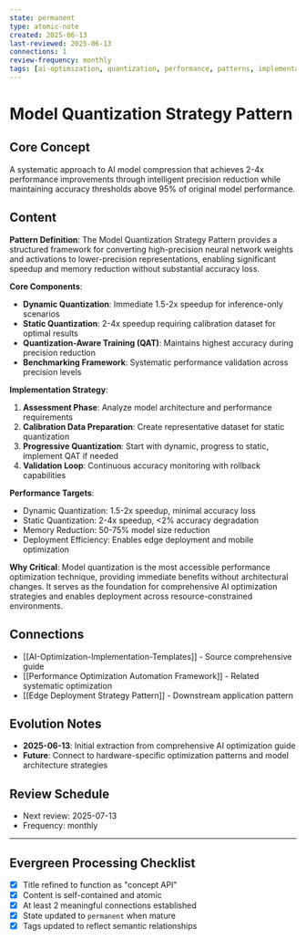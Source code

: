 ```yaml
---
state: permanent
type: atomic-note
created: 2025-06-13
last-reviewed: 2025-06-13
connections: 1
review-frequency: monthly
tags: [ai-optimization, quantization, performance, patterns, implementation]
---
```

# Model Quantization Strategy Pattern

## Core Concept

A systematic approach to AI model compression that achieves 2-4x performance improvements through intelligent precision reduction while maintaining accuracy thresholds above 95% of original model performance.

## Content

**Pattern Definition**: The Model Quantization Strategy Pattern provides a structured framework for converting high-precision neural network weights and activations to lower-precision representations, enabling significant speedup and memory reduction without substantial accuracy loss.

**Core Components**:
- **Dynamic Quantization**: Immediate 1.5-2x speedup for inference-only scenarios
- **Static Quantization**: 2-4x speedup requiring calibration dataset for optimal results  
- **Quantization-Aware Training (QAT)**: Maintains highest accuracy during precision reduction
- **Benchmarking Framework**: Systematic performance validation across precision levels

**Implementation Strategy**:
1. **Assessment Phase**: Analyze model architecture and performance requirements
2. **Calibration Data Preparation**: Create representative dataset for static quantization
3. **Progressive Quantization**: Start with dynamic, progress to static, implement QAT if needed
4. **Validation Loop**: Continuous accuracy monitoring with rollback capabilities

**Performance Targets**:
- Dynamic Quantization: 1.5-2x speedup, minimal accuracy loss
- Static Quantization: 2-4x speedup, <2% accuracy degradation
- Memory Reduction: 50-75% model size reduction
- Deployment Efficiency: Enables edge deployment and mobile optimization

**Why Critical**: Model quantization is the most accessible performance optimization technique, providing immediate benefits without architectural changes. It serves as the foundation for comprehensive AI optimization strategies and enables deployment across resource-constrained environments.

## Connections

- [[AI-Optimization-Implementation-Templates]] - Source comprehensive guide
- [[Performance Optimization Automation Framework]] - Related systematic optimization
- [[Edge Deployment Strategy Pattern]] - Downstream application pattern

## Evolution Notes

- **2025-06-13**: Initial extraction from comprehensive AI optimization guide
- **Future**: Connect to hardware-specific optimization patterns and model architecture strategies

## Review Schedule

- Next review: 2025-07-13
- Frequency: monthly

---

## Evergreen Processing Checklist

- [x] Title refined to function as "concept API"
- [x] Content is self-contained and atomic
- [x] At least 2 meaningful connections established
- [x] State updated to `permanent` when mature
- [x] Tags updated to reflect semantic relationships